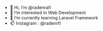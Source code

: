 - 👋 Hi, I’m @radenrafi
- 👀 I’m interested in Web Development
- 🌱 I’m currently learning Laravel Framework
- 📫 Instagram : @radenrfi
